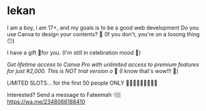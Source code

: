 # lekan
I am a boy, i am 17+, and my goals is to be a good web development
Do you use Canva to design your contents? 🤔
(If you don't, you're on a looong thing 😶)

I have a gift 🎁for you.
(I'm still in celebration mood 🥳)

*Get lifetime access to Canva Pro with unlimited access to premium features for just #2,000. This is NOT trial version o* 🤭
(I know that's wow!!! 🤯)

LIMITED SLOTS... for the first 50 people ONLY 🏃🏽‍♀️🏃🏽‍♀️🏃🏽‍♀️

Interested?
Send a message to Fateemah 👇🏽
https://wa.me/2348066188410

